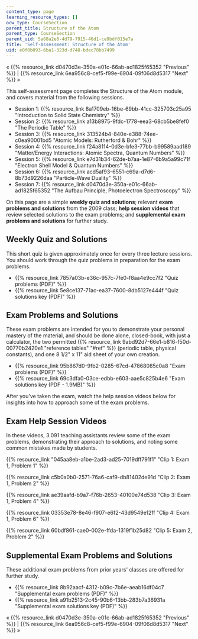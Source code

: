 ```yaml
---
content_type: page
learning_resource_types: []
ocw_type: CourseSection
parent_title: Structure of the Atom
parent_type: CourseSection
parent_uid: 5a68a2e8-4d79-7915-46d1-ce9bdf015e7a
title: 'Self-Assessment: Structure of the Atom'
uid: e0f0b093-6ba1-323d-d748-bdec78bb7499
---
```


« {{% resource_link d0470d3e-350a-e01c-66ab-ad1825f65352 "Previous" %}} | {{% resource_link 6ea956c8-cef5-f99e-6904-09f06d8d5317 "Next" %}} »

This self-assessment page completes the Structure of the Atom module, and covers material from the following sessions.

*   Session 1: {{% resource_link 8a1709eb-16be-69bb-41cc-325703c25a95 "Introduction to Solid State Chemistry" %}}
*   Session 2: {{% resource_link a13b8975-9fdc-1778-eea3-68cb5be8fef0 "The Periodic Table" %}}
*   Session 3: {{% resource_link 313524b4-840e-e388-74ee-c0ea90001bd5 "Atomic Models: Rutherford & Bohr" %}}
*   Session 4: {{% resource_link f24a8114-0d3e-bfe3-77bb-b99589aad189 "Matter/Energy Interactions: Atomic Spectra, Quantum Numbers" %}}
*   Session 5: {{% resource_link e7d31b34-62de-b7aa-1e87-6b9a5a99c71f "Electron Shell Model & Quantum Numbers" %}}
*   Session 6: {{% resource_link acd5af93-6551-c69a-d7d6-8b73d9226daa "Particle-Wave Duality" %}}
*   Session 7: {{% resource_link d0470d3e-350a-e01c-66ab-ad1825f65352 "The Aufbau Principle, Photoelectron Spectroscopy" %}}

On this page are a simple **weekly quiz and solutions**; relevant **exam problems and solutions** from the 2009 class; **help session videos** that review selected solutions to the exam problems; and **supplemental exam problems and solutions** for further study.

Weekly Quiz and Solutions
-------------------------

This short quiz is given approximately once for every three lecture sessions. You should work through the quiz problems in preparation for the exam problems.

*   {{% resource_link 7857a03b-e36c-957c-7fe0-f8aa4e9cc7f2 "Quiz problems (PDF)" %}}
*   {{% resource_link 5e8ce137-71ac-ea37-7600-8db5127e444f "Quiz solutions key (PDF)" %}}

Exam Problems and Solutions
---------------------------

These exam problems are intended for you to demonstrate your personal mastery of the material, and should be done alone, closed-book, with just a calculator, the two permitted {{% resource_link 9abd92d7-66e1-b816-f50d-00770b2420e1 "reference tables" "#ref" %}} (periodic table, physical constants), and one 8 1/2" x 11" aid sheet of your own creation.

*   {{% resource_link 95b867d0-9fb2-0285-67cd-47868085c0a8 "Exam problems (PDF)" %}}
*   {{% resource_link 69c3dfa0-03ce-edbb-e603-aae5c825b4e6 "Exam solutions key (PDF - 1.9MB)" %}}

After you've taken the exam, watch the help session videos below for insights into how to approach some of the exam problems.

Exam Help Session Videos
------------------------

In these videos, 3.091 teaching assistants review some of the exam problems, demonstrating their approach to solutions, and noting some common mistakes made by students.

{{% resource_link "045aa8eb-a1be-2ad3-ad25-7019dff791f1" "Clip 1: Exam 1, Problem 1" %}}

{{% resource_link c5b0a0b0-2571-76a6-caf9-db81402de91d "Clip 2: Exam 1, Problem 2" %}}

{{% resource_link ae39aafd-b9a7-f76b-2653-40100e74d538 "Clip 3: Exam 1, Problem 4" %}}

{{% resource_link 03353e78-8e46-f907-e6f2-43d9549e12ff "Clip 4: Exam 1, Problem 6" %}}

{{% resource_link 60bdf861-cae0-002e-ffda-1319f1b25d82 "Clip 5: Exam 2, Problem 2" %}}

Supplemental Exam Problems and Solutions
----------------------------------------

These additional exam problems from prior years' classes are offered for further study.

*   {{% resource_link 8b92aacf-4312-b09c-7b6e-aeab16df04c7 "Supplemental exam problems (PDF)" %}}
*   {{% resource_link a91b2513-2c45-90b6-13bb-283b7a36931a "Supplemental exam solutions key (PDF)" %}}

« {{% resource_link d0470d3e-350a-e01c-66ab-ad1825f65352 "Previous" %}} | {{% resource_link 6ea956c8-cef5-f99e-6904-09f06d8d5317 "Next" %}} »